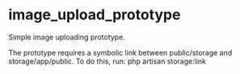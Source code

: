 # image_upload_prototype
Simple image uploading prototype. 

The prototype requires a symbolic link between public/storage and storage/app/public. To do this, run:
php artisan storage:link
